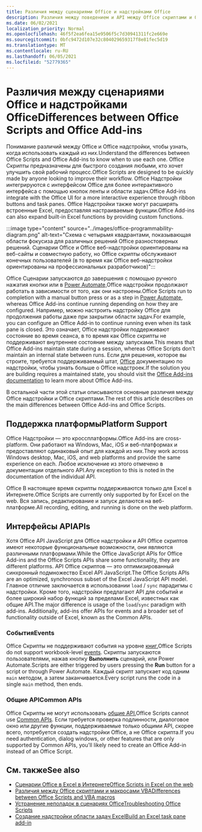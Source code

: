 ```yaml
---
title: Различия между сценариями Office и надстройками Office
description: Различия между поведением и API между Office скриптами и Office надстройки.
ms.date: 06/02/2021
localization_priority: Normal
ms.openlocfilehash: 46f5f2ea6fea15e9506f5c7d30941311fc2e669e
ms.sourcegitcommit: 0bfc9472d107e32c804029659317f8e81fec5d19
ms.translationtype: MT
ms.contentlocale: ru-RU
ms.lasthandoff: 06/05/2021
ms.locfileid: "52779365"
---
```

# <a name="differences-between-office-scripts-and-office-add-ins"></a><span data-ttu-id="417d5-103">Различия между сценариями Office и надстройками Office</span><span class="sxs-lookup"><span data-stu-id="417d5-103">Differences between Office Scripts and Office Add-ins</span></span>

<span data-ttu-id="417d5-104">Понимание различий между Office и Office надстройки, чтобы узнать, когда использовать каждый из них.</span><span class="sxs-lookup"><span data-stu-id="417d5-104">Understand the differences between Office Scripts and Office Add-ins to know when to use each one.</span></span> <span data-ttu-id="417d5-105">Office Скрипты предназначены для быстрого создания любыми, кто хочет улучшить свой рабочий процесс.</span><span class="sxs-lookup"><span data-stu-id="417d5-105">Office Scripts are designed to be quickly made by anyone looking to improve their workflow.</span></span> <span data-ttu-id="417d5-106">Office Надстройки интегрируются с интерфейсом Office для более интерактивного интерфейса с помощью кнопок ленты и области задач.</span><span class="sxs-lookup"><span data-stu-id="417d5-106">Office Add-ins integrate with the Office UI for a more interactive experience through ribbon buttons and task panes.</span></span> <span data-ttu-id="417d5-107">Office Надстройки также могут расширять встроенные Excel, предоставляя настраиваемые функции.</span><span class="sxs-lookup"><span data-stu-id="417d5-107">Office Add-ins can also expand built-in Excel functions by providing custom functions.</span></span>

:::image type="content" source="../images/office-programmability-diagram.png" alt-text="Схема с четырьмя квадрантами, показывающая области фокусиза для различных решений Office разностоверных решений. Сценарии Office и Office веб-надстройки ориентированы на веб-сайты и совместную работу, но Office скрипты обслуживают конечных пользователей (в то время как Office веб-надстройки ориентированы на профессиональных разработчиков)":::

<span data-ttu-id="417d5-109">Office Сценарии запускаются до завершения с помощью ручного нажатия кнопки или в [Power Automate,](https://flow.microsoft.com/)Office надстройки продолжают работать в зависимости от того, как они настроены.</span><span class="sxs-lookup"><span data-stu-id="417d5-109">Office Scripts run to completion with a manual button press or as a step in [Power Automate](https://flow.microsoft.com/), whereas Office Add-ins continue running depending on how they are configured.</span></span> <span data-ttu-id="417d5-110">Например, можно настроить надстройку Office для продолжения работы даже при закрытии области задач.</span><span class="sxs-lookup"><span data-stu-id="417d5-110">For example, you can configure an Office Add-in to continue running even when its task pane is closed.</span></span> <span data-ttu-id="417d5-111">Это означает, Office надстройки поддерживают состояние во время сеанса, в то время как Office скрипты не поддерживают внутреннее состояние между запусками.</span><span class="sxs-lookup"><span data-stu-id="417d5-111">This means that Office Add-ins maintain state during a session, whereas Office Scripts don't maintain an internal state between runs.</span></span> <span data-ttu-id="417d5-112">Если для решения, которое вы строите, требуется поддерживаемый штат, [Office](/office/dev/add-ins) документацию по надстройки, чтобы узнать больше о Office надстроек.</span><span class="sxs-lookup"><span data-stu-id="417d5-112">If the solution you are building requires a maintained state, you should visit the [Office Add-ins documentation](/office/dev/add-ins) to learn more about Office Add-ins.</span></span>

<span data-ttu-id="417d5-113">В остальной части этой статьи описываются основные различия между Office надстройки и Office скриптами.</span><span class="sxs-lookup"><span data-stu-id="417d5-113">The rest of this article describes on the main differences between Office Add-ins and Office Scripts.</span></span>

## <a name="platform-support"></a><span data-ttu-id="417d5-114">Поддержка платформы</span><span class="sxs-lookup"><span data-stu-id="417d5-114">Platform Support</span></span>

<span data-ttu-id="417d5-115">Office Надстройки — это кроссплатформы.</span><span class="sxs-lookup"><span data-stu-id="417d5-115">Office Add-ins are cross-platform.</span></span> <span data-ttu-id="417d5-116">Они работают на Windows, Mac, iOS и веб-платформах и предоставляют одинаковый опыт для каждой из них.</span><span class="sxs-lookup"><span data-stu-id="417d5-116">They work across Windows desktop, Mac, iOS, and web platforms and provide the same experience on each.</span></span> <span data-ttu-id="417d5-117">Любое исключение из этого отмечено в документации отдельного API.</span><span class="sxs-lookup"><span data-stu-id="417d5-117">Any exception to this is noted in the documentation of the individual API.</span></span>

<span data-ttu-id="417d5-118">Office В настоящее время скрипты поддерживаются только для Excel в Интернете.</span><span class="sxs-lookup"><span data-stu-id="417d5-118">Office Scripts are currently only supported by for Excel on the web.</span></span> <span data-ttu-id="417d5-119">Вся запись, редактирование и запуск делаются на веб-платформе.</span><span class="sxs-lookup"><span data-stu-id="417d5-119">All recording, editing, and running is done on the web platform.</span></span>

## <a name="apis"></a><span data-ttu-id="417d5-120">Интерфейсы API</span><span class="sxs-lookup"><span data-stu-id="417d5-120">APIs</span></span>

<span data-ttu-id="417d5-121">Хотя Office API JavaScript для Office надстройки и API Office скриптов имеют некоторые функциональные возможности, они являются различными платформами.</span><span class="sxs-lookup"><span data-stu-id="417d5-121">While the Office JavaScript APIs for Office Add-ins and the Office Scripts APIs share some functionality, they are different platforms.</span></span> <span data-ttu-id="417d5-122">API Office скриптов — это оптимизированный синхронный подмножество Excel API JavaScript.</span><span class="sxs-lookup"><span data-stu-id="417d5-122">The Office Scripts APIs are an optimized, synchronous subset of the Excel JavaScript API model.</span></span> <span data-ttu-id="417d5-123">Главное отличие заключается в использовании `load` / `sync` парадигмы с надстройки. Кроме того, надстройки предлагают API для событий и более широкий набор функций за пределами Excel, известных как общие API.</span><span class="sxs-lookup"><span data-stu-id="417d5-123">The major difference is usage of the `load`/`sync` paradigm with add-ins. Additionally, add-ins offer APIs for events and a broader set of functionality outside of Excel, known as the Common APIs.</span></span>

### <a name="events"></a><span data-ttu-id="417d5-124">События</span><span class="sxs-lookup"><span data-stu-id="417d5-124">Events</span></span>

<span data-ttu-id="417d5-125">Office Скрипты не поддерживают события на уровне [книг.](/office/dev/add-ins/excel/excel-add-ins-events)</span><span class="sxs-lookup"><span data-stu-id="417d5-125">Office Scripts do not support workbook-level [events](/office/dev/add-ins/excel/excel-add-ins-events).</span></span> <span data-ttu-id="417d5-126">Скрипты запускаются пользователями, нажав кнопку **Выполнить** сценарий, или Power Automate.</span><span class="sxs-lookup"><span data-stu-id="417d5-126">Scripts are either triggered by users pressing the **Run** button for a script or through Power Automate.</span></span> <span data-ttu-id="417d5-127">Каждый скрипт запускает код одним `main` методом, а затем заканчивается.</span><span class="sxs-lookup"><span data-stu-id="417d5-127">Every script runs the code in a single `main` method, then ends.</span></span>

### <a name="common-apis"></a><span data-ttu-id="417d5-128">Общие API</span><span class="sxs-lookup"><span data-stu-id="417d5-128">Common APIs</span></span>

<span data-ttu-id="417d5-129">Office Скрипты не могут использовать [общие API.](/javascript/api/office)</span><span class="sxs-lookup"><span data-stu-id="417d5-129">Office Scripts cannot use [Common APIs](/javascript/api/office).</span></span> <span data-ttu-id="417d5-130">Если требуется проверка подлинности, диалоговое окно или другие функции, поддерживаемые только общими API, скорее всего, потребуется создать надстройки Office, а не Office скрипта.</span><span class="sxs-lookup"><span data-stu-id="417d5-130">If you need authentication, dialog windows, or other features that are only supported by Common APIs, you'll likely need to create an Office Add-in instead of an Office Script.</span></span>

## <a name="see-also"></a><span data-ttu-id="417d5-131">См. также</span><span class="sxs-lookup"><span data-stu-id="417d5-131">See also</span></span>

- [<span data-ttu-id="417d5-132">Сценарии Office в Excel в Интернете</span><span class="sxs-lookup"><span data-stu-id="417d5-132">Office Scripts in Excel on the web</span></span>](../overview/excel.md)
- [<span data-ttu-id="417d5-133">Различия между Office скриптами и макросами VBA</span><span class="sxs-lookup"><span data-stu-id="417d5-133">Differences between Office Scripts and VBA macros</span></span>](vba-differences.md)
- [<span data-ttu-id="417d5-134">Устранение неполадок в сценариях Office</span><span class="sxs-lookup"><span data-stu-id="417d5-134">Troubleshooting Office Scripts</span></span>](../testing/troubleshooting.md)
- [<span data-ttu-id="417d5-135">Создание надстройки области задач Excel</span><span class="sxs-lookup"><span data-stu-id="417d5-135">Build an Excel task pane add-in</span></span>](/office/dev/add-ins/quickstarts/excel-quickstart-jquery)
